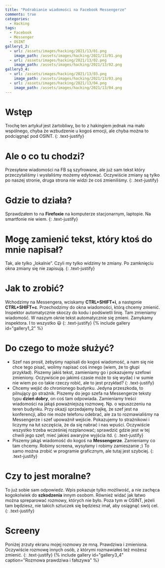 ```yaml
---
title: "Podrabianie wiadomości na Facebook Messengerze"
comments: true
categories:  
  - Hacking
tags:
  - Facebook
  - Messenger
  - OSINT
gallery1_2:
  - url: /assets/images/hacking/2021/13/01.png
    image_path: /assets/images/hacking/2021/13/01.png
  - url: /assets/images/hacking/2021/13/02.png
    image_path: /assets/images/hacking/2021/13/02.png
gallery3_4:
  - url: /assets/images/hacking/2021/13/03.png
    image_path: /assets/images/hacking/2021/13/03.png
  - url: /assets/images/hacking/2021/13/04.png
    image_path: /assets/images/hacking/2021/13/04.png
---
```

# Wstęp
Trochę ten artykuł jest żartobliwy, bo to z hakingiem jednak ma mało wspólnego, chyba że wzbudzenie u kogoś emocji, ale chyba można to podciągnąć pod OSINT.
{: .text-justify}
# Ale o co tu chodzi?
Przesyłane wiadomości na FB są szyfrowane, ale już sam tekst który przeczytaliśmy i wysłaliśmy możemy edytować. Oczywiście zmiany są tylko po naszej stronie, druga strona nie widzi że coś zmieniliśmy.
{: .text-justify}
# Gdzie to działa?
Sprawdzałem to na **Firefoxie** na komputerze stacjonarnym, laptopie. Na smartfonie nie wiem.
{: .text-justify}
# Mogę zamienić tekst, który ktoś do mnie napisał?
Tak, ale tylko „lokalnie”. Czyli my tylko widzimy te zmiany. Po zamknięciu okna zmiany się nie zapisują.
{: .text-justify}
# Jak to zrobić?
Wchodzimy na Messengera, wciskamy **CTRL+SHIFT+i**, a następnie **CTRL+SHIFT+c**. Przechodzimy do okna wiadomości, którą chcemy zmienić. Inspektor automatycznie skoczy do kodu i podświetli linię. Tam zmieniamy wiadomość. W naszym oknie tekst automatycznie się zmieni. Zamykamy inspektora. I to wszystko :smiley:
{: .text-justify}
{% include gallery id="gallery1_2" %}
# Do czego to może służyć?
* Szef nas prosił, żebyśmy napisali do kogoś wiadomość, a nam się nie chce tego pisać, wolimy napisać coś innego (wiem, że to głupi przykład). Piszemy jakiś tekst, zamieniamy go i pokazujemy szefowi zmieniony. Oczywiście po jakimś czasie może to się wydać i  w sumie nie wiem po co takie rzeczy robić, ale to jest przykład?
{: .text-justify}
* Chcemy wejść do chronionego budynku. Jedyna przeszkoda, to pilnujący go strażnik. Piszemy do jego szefa na Messengerze teksty typu **dzień dobry**, on coś tam odpowiada. Zamieniamy treści wiadomości na jakąś poważniejszą rozmowę. Np. o wpuszczeniu na teren budynku. Przy okazji sprzedajemy bajkę, że szef jest na konferencji, albo nie może telefonu odebrać, ale za to rozmawialiśmy na Messengerze i szef upoważnił wejście. Pokazujemy to strażnikowi i liczymy na łut szczęścia, że da się nabrać i nas wpuści. Oczywiście wszystko trzeba wcześniej rozplanować; sprawdzić gdzie jest w tej chwili jego szef; mieć jakieś awaryjne wyjścia itd.
{: .text-justify}
* Piszemy jakąś wiadomość do kogoś na **Messengerze**. Zamieniamy co tam chcemy. Robimy screena, wysyłamy i robimy zamieszanie ;) To samo można zrobić w programie graficznym, ale tutaj jest szybciej. 
{: .text-justify}
# Czy to jest moralne?
To już sobie sam odpowiedz. Wpis pokazuje tylko możliwość, a nie zachęca kogokolwiek do **szkodzenia** innym osobom. Również widać jak łatwo można spreparować rozmowy, których nie było. Poza tym w OSINT, jeżeli tam będziesz, nie takich sztuczek się będziesz imał, aby osiągnąć swój cel.
{: .text-justify}
# Screeny
Poniżej zrzuty ekranu mojej rozmowy ze mną. Prawdziwa i zmieniona. Oczywiście rozmowę innych osób, z którymi rozmawiałeś też możesz zmienić.
{: .text-justify}
{% include gallery id="gallery3_4" caption="Rozmowa prawdziwa i fałszywa" %}
